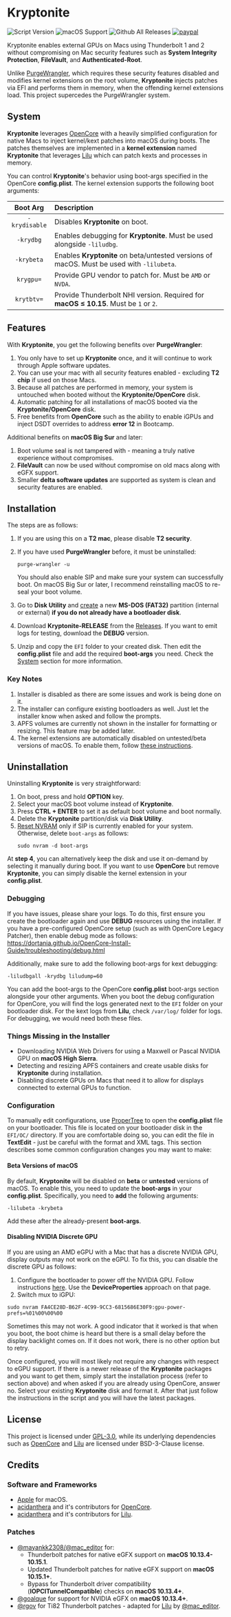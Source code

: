 # Kryptonite
![Script Version](https://img.shields.io/github/release/mayankk2308/kryptonite.svg?style=for-the-badge)
![macOS Support](https://img.shields.io/badge/macOS-10.13.4+-orange.svg?style=for-the-badge) ![Github All Releases](https://img.shields.io/github/downloads/mayankk2308/kryptonite/total.svg?style=for-the-badge) [![paypal](https://www.paypalobjects.com/digitalassets/c/website/marketing/apac/C2/logos-buttons/optimize/34_Yellow_PayPal_Pill_Button.png)](https://www.paypal.com/cgi-bin/webscr?cmd=_donations&business=mayankk2308@icloud.com&lc=US&item_name=Development%20of%20Kryptonite&no_note=0&currency_code=USD&bn=PP-DonationsBF:btn_donate_SM.gif:NonHostedGuest)

Kryptonite enables external GPUs on Macs using Thunderbolt 1 and 2 without compromising on Mac security features such as **System Integrity Protection**, **FileVault**, and **Authenticated-Root**.

Unlike [PurgeWrangler](https://github.com/mayankk2308/purge-wrangler), which requires these security features disabled and modifies kernel extensions on the root volume, **Kryptonite** injects patches via EFI and performs them in memory, when the offending kernel extensions load. This project supercedes the PurgeWrangler system.

## System
**Kryptonite** leverages [OpenCore](https://github.com/acidanthera/OpenCorePkg) with a heavily simplified configuration for native Macs to inject kernel/kext patches into macOS during boots. The patches themselves are implemented in a **kernel extension** named **Kryptonite** that leverages [Lilu](https://github.com/acidanthera/Lilu) which can patch kexts and processes in memory.

You can control **Kryptonite**'s behavior using boot-args specified in the OpenCore **config.plist**. The kernel extension supports the following boot arguments:

| Boot Arg | Description |
| :----------------: | :------------ |
| `-krydisable` | Disables **Kryptonite** on boot. |
| `-krydbg` | Enables debugging for **Kryptonite**. Must be used alongside `-liludbg`. |
| `-krybeta` | Enables **Kryptonite** on beta/untested versions of macOS. Must be used with `-lilubeta`. |
| `krygpu=` | Provide GPU vendor to patch for. Must be `AMD` or `NVDA`. |
| `krytbtv=` | Provide Thunderbolt NHI version. Required for **macOS ≤ 10.15**. Must be `1` or `2`. |

## Features
With **Kryptonite**, you get the following benefits over **PurgeWrangler**:
1. You only have to set up **Kryptonite** once, and it will continue to work through Apple software updates.
1. You can use your mac with all security features enabled - excluding **T2 chip** if used on those Macs.
1. Because all patches are performed in memory, your system is untouched when booted without the **Kryptonite/OpenCore** disk.
1. Automatic patching for all installations of macOS booted via the **Kryptonite/OpenCore** disk.
1. Free benefits from **OpenCore** such as the ability to enable iGPUs and inject DSDT overrides to address **error 12** in Bootcamp.

Additional benefits on **macOS Big Sur** and later:
1. Boot volume seal is not tampered with - meaning a truly native experience without compromises.
1. **FileVault** can now be used without compromise on old macs along with eGFX support.
1. Smaller **delta software updates** are supported as system is clean and security features are enabled.

## Installation
The steps are as follows:
1. If you are using this on a **T2 mac**, please disable **T2 security**.
1. If you have used **PurgeWrangler** before, it must be uninstalled:

   ```shell
   purge-wrangler -u
   ```
   You should also enable SIP and make sure your system can successfully boot. On macOS Big Sur or later, I recommend reinstalling macOS to re-seal your boot volume.
1. Go to **Disk Utility** and [create](https://osxdaily.com/2020/06/29/how-create-new-partition-mac/) a new **MS-DOS (FAT32)** partition (internal or external) **if you do not already have a bootloader disk**.
1. Download **Kryptonite-RELEASE** from the [Releases](https://github.com/mayankk2308/kryptonite/releases). If you want to emit logs for testing, download the **DEBUG** version.
1. Unzip and copy the `EFI` folder to your created disk. Then edit the **config.plist** file and add the required **boot-args** you need. Check the [System](https://github.com/mayankk2308/kryptonite#system) section for more information.

### Key Notes
1. Installer is disabled as there are some issues and work is being done on it.
1. The installer can configure existing bootloaders as well. Just let the installer know when asked and follow the prompts.
1. APFS volumes are currently not shown in the installer for formatting or resizing. This feature may be added later.
1. The kernel extensions are automatically disabled on untested/beta versions of macOS. To enable them, follow [these instructions](https://github.com/mayankk2308/kryptonite#beta-versions-of-macos).

## Uninstallation
Uninstalling **Kryptonite** is very straightforward:
1. On boot, press and hold **OPTION** key.
1. Select your macOS boot volume instead of **Kryptonite**.
1. Press **CTRL + ENTER** to set it as default boot volume and boot normally.
1. Delete the **Kryptonite** partition/disk via **Disk Utility**.
1. [Reset NVRAM](https://support.apple.com/en-us/HT204063) only if SIP is currently enabled for your system. Otherwise, delete `boot-args` as follows:
   ```shell
   sudo nvram -d boot-args
   ```

At **step 4**, you can alternatively keep the disk and use it on-demand by selecting it manually during boot. If you want to use **OpenCore** but remove **Kryptonite**, you can simply disable the kernel extension in your **config.plist**.

### Debugging
If you have issues, please share your logs. To do this, first ensure you create the bootloader again and use **DEBUG** resources using the installer. If you have a pre-configured OpenCore setup (such as with OpenCore Legacy Patcher), then enable debug mode as follows: https://dortania.github.io/OpenCore-Install-Guide/troubleshooting/debug.html

Additionally, make sure to add the following boot-args for kext debugging:
```shell
-liludbgall -krydbg liludump=60
```

You can add the boot-args to the OpenCore **config.plist** boot-args section alongside your other arguments. When you boot the debug configuration for OpenCore, you will find the logs generated next to the `EFI` folder on your bootloader disk. For the kext logs from **Lilu**, check `/var/log/` folder for logs. For debugging, we would need both these files.

### Things Missing in the Installer
- Downloading NVIDIA Web Drivers for using a Maxwell or Pascal NVIDIA GPU on **macOS High Sierra**.
- Detecting and resizing APFS containers and create usable disks for **Kryptonite** during installation.
- Disabling discrete GPUs on Macs that need it to allow for displays connected to external GPUs to function.

### Configuration
To manually edit configurations, use [ProperTree](https://github.com/corpnewt/ProperTree#on-nix-systems) to open the **config.plist** file on your bootloader. This file is located on your bootloader disk in the `EFI/OC/` directory. If you are comfortable doing so, you can edit the file in **TextEdit** - just be careful with the format and XML tags. This section describes some common configuration changes you may want to make:

#### Beta Versions of macOS
By default, **Kryptonite** will be disabled on **beta** or **untested** versions of macOS. To enable this, you need to update the **boot-args** in your **config.plist**. Specifically, you need to **add** the following arguments:
```shell
-lilubeta -krybeta
```
Add these after the already-present **boot-args**.

#### Disabling NVIDIA Discrete GPU
If you are using an AMD eGPU with a Mac that has a discrete NVIDIA GPU, display outputs may not work on the eGPU. To fix this, you can disable the discrete GPU as follows:
1. Configure the bootloader to power off the NVIDIA GPU. Follow instructions [here](https://dortania.github.io/OpenCore-Install-Guide/extras/spoof.html). Use the **DeviceProperties** approach on that page.
2. Switch mux to iGPU:
  ```shell
  sudo nvram FA4CE28D-B62F-4C99-9CC3-6815686E30F9:gpu-power-prefs=%01%00%00%00
  ```
  Sometimes this may not work. A good indicator that it worked is that when you boot, the boot chime is heard but there is a small delay before the display backlight comes on. If it does not work, there is no other option but to retry.
  
Once configured, you will most likely not require any changes with respect to eGPU support. If there is a newer release of the **Kryptonite** packages and you want to get them, simply start the installation process (refer to section above) and when asked if you are already using OpenCore, answer no. Select your existing **Kryptonite** disk and format it. After that just follow the instructions in the script and you will have the latest packages.

## License
This project is licensed under [GPL-3.0](./LICENSE.md), while its underlying dependencies such as [OpenCore](https://github.com/acidanthera/OpenCorePkg) and [Lilu](https://github.com/acidanthera/Lilu) are licensed under BSD-3-Clause license.

## Credits

### Software and Frameworks
- [Apple](https://www.apple.com) for macOS.
- [acidanthera](https://github.com/acidanthera/) and it's contributors for [OpenCore](https://github.com/acidanthera/OpenCorePkg).
- [acidanthera](https://github.com/acidanthera/) and it's contributors for [Lilu](https://github.com/acidanthera/Lilu).

### Patches
- [@mayankk2308/@mac_editor](https://egpu.io/forums/profile/mac_editor/) for:
  - Thunderbolt patches for native eGFX support on **macOS 10.13.4-10.15.1**.
  - Updated Thunderbolt patches for native eGFX support on **macOS 10.15.1+**.
  - Bypass for Thunderbolt driver compatibility (**IOPCITunnelCompatible**) checks on **macOS 10.13.4+**.
- [@goalque](https://egpu.io/forums/profile/goalque/) for support for NVIDIA eGFX on **macOS 10.13.4+**.
- [@rgov](https://github.com/rgov) for Ti82 Thunderbolt patches - adapted for [Lilu](https://github.com/acidanthera/Lilu) by [@mac_editor](https://egpu.io/forums/profile/mac_editor/).
